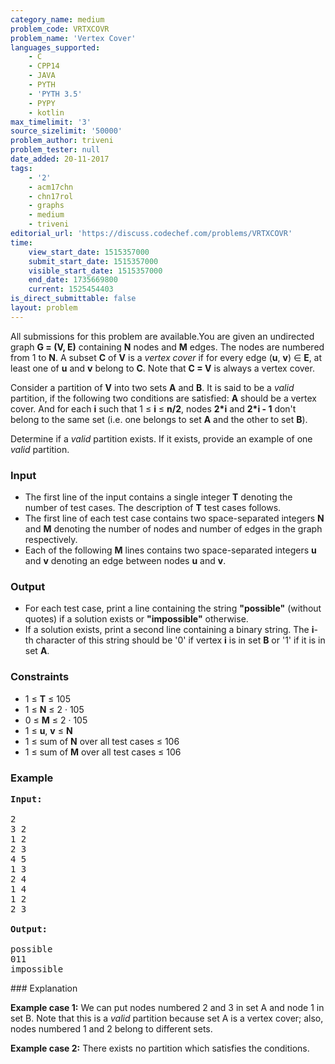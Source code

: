 ```yaml
---
category_name: medium
problem_code: VRTXCOVR
problem_name: 'Vertex Cover'
languages_supported:
    - C
    - CPP14
    - JAVA
    - PYTH
    - 'PYTH 3.5'
    - PYPY
    - kotlin
max_timelimit: '3'
source_sizelimit: '50000'
problem_author: triveni
problem_tester: null
date_added: 20-11-2017
tags:
    - '2'
    - acm17chn
    - chn17rol
    - graphs
    - medium
    - triveni
editorial_url: 'https://discuss.codechef.com/problems/VRTXCOVR'
time:
    view_start_date: 1515357000
    submit_start_date: 1515357000
    visible_start_date: 1515357000
    end_date: 1735669800
    current: 1525454403
is_direct_submittable: false
layout: problem
---
```

All submissions for this problem are available.You are given an undirected graph **G = (V, E)** containing **N** nodes and **M** edges. The nodes are numbered from 1 to **N**. A subset **C** of **V** is a _vertex cover_ if for every edge (**u**, **v**) ∈ **E**, at least one of **u** and **v** belong to **C**. Note that **C = V** is always a vertex cover.

Consider a partition of **V** into two sets **A** and **B**. It is said to be a _valid_ partition, if the following two conditions are satisfied: **A** should be a vertex cover. And for each **i** such that 1 ≤ **i** ≤ **n/2**, nodes **2\*i** and **2\*i - 1** don't belong to the same set (i.e. one belongs to set **A** and the other to set **B**).

Determine if a _valid_ partition exists. If it exists, provide an example of one _valid_ partition.

### Input

- The first line of the input contains a single integer **T** denoting the number of test cases. The description of **T** test cases follows.
- The first line of each test case contains two space-separated integers **N** and **M** denoting the number of nodes and number of edges in the graph respectively.
- Each of the following **M** lines contains two space-separated integers **u** and **v** denoting an edge between nodes **u** and **v**.

### Output

- For each test case, print a line containing the string **"possible"** (without quotes) if a solution exists or **"impossible"** otherwise.
- If a solution exists, print a second line containing a binary string. The **i**-th character of this string should be '0' if vertex **i** is in set **B** or '1' if it is in set **A**.

### Constraints

- 1 ≤ **T** ≤ 105
- 1 ≤ **N** ≤ 2 · 105
- 0 ≤ **M** ≤ 2 · 105
- 1 ≤ **u**, **v** ≤ **N**
- 1 ≤ sum of **N** over all test cases ≤ 106
- 1 ≤ sum of **M** over all test cases ≤ 106

### Example

<pre><b>Input:</b>

2
3 2
1 2
2 3
4 5
1 3
2 4
1 4 
1 2
2 3

<b>Output:</b>

possible
011
impossible
</pre>### Explanation

**Example case 1:** We can put nodes numbered 2 and 3 in set A and node 1 in set B. Note that this is a _valid_ partition because set A is a vertex cover; also, nodes numbered 1 and 2 belong to different sets.

**Example case 2:** There exists no partition which satisfies the conditions.
